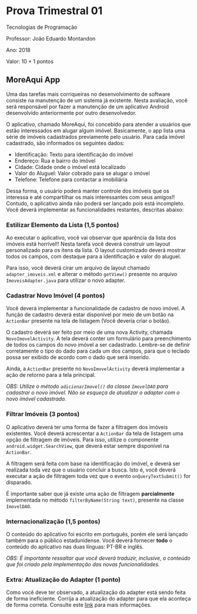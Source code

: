 # Prova Trimestral 01

Tecnologias de Programação

Professor: João Eduardo Montandon

Ano: 2018

Valor: 10 + 1 pontos

## MoreAqui App

Uma das tarefas mais corriqueiras no desenvolvimento de software consiste na manutenção de um sistema já existente. Nesta avaliação, você será responsável por fazer a manutenção de um aplicativo Android desenvolvido anteriormente por outro desenvolvedor.

O aplicativo, chamado MoreAqui, foi concebido para atender a usuários que estão interessados em alugar algum imóvel. Basicamente, o app lista uma série de imóveis cadastrados previamente pelo usuário. Para cada imóvel cadastrado, são informados os seguintes dados:

* Identificação: Texto para identificação do imóvel
* Endereço: Rua e bairro do imóvel
* Cidade: Cidade onde o imóvel está localizado
* Valor do Aluguel: Valor cobrado para se alugar o imóvel
* Telefone: Telefone para contactar a imobiliária

Dessa forma, o usuário poderá manter controle dos imóveis que os interessa e até compartilhar os mais interessantes com seus amigos!! Contudo, o aplicativo ainda não poderá ser lançado pois está incompleto. Você deverá implementar as funcionalidades restantes, descritas abaixo:


### Estilizar Elemento da Lista (1,5 pontos)

Ao executar o aplicativo, você vai observar que aparência da lista dos imóveis está horrível!! Nesta tarefa você deverá construir um layout personalizado para os itens da lista. O layout customizado deverá mostrar todos os campos, com destaque para a identificação e valor do aluguel.

Para isso, você deverá cirar um arquivo de layout chamado `adapter_imoveis.xml` e alterar o método `getView()` presente no arquivo `ImoveisAdapter.java` para utilizar o novo adapter.

### Cadastrar Novo Imóvel (4 pontos)

Você deverá implementar a funcionalidade de cadastro de novo imóvel. A função de cadastro deverá estar disponível por meio de um botão na `ActionBar` presente na tela de listagem (Você deveria criar o botão). 

O cadastro deverá ser feito por meio de uma nova Activity, chamada `NovoImovelActivity`. A tela deverá conter um formulário para preenchimento de todos os campos do novo imóvel a ser cadastrado. Lembre-se de definir corretamente o tipo do dado para cada um dos campos, para que o teclado possa ser exibido de acordo com o dado que será inserido.

Ainda, a `ActionBar` presente no `NovoImovelActivity` deverá implementar a ação de retorno para a tela principal.

*OBS: Utilize o método `adicionarImovel()` da classe `ImovelDAO` para cadastrar o novo imóvel. Não se esqueça de atualizar o adapter com o novo imóvel cadastrado.*

### Filtrar Imóveis (3 pontos)

O aplicativo deverá ter uma forma de fazer a filtragem dos imóveis existentes. Você deverá acrescentar a `ActionBar` da tela de listagem uma opção de filtragem de imóveis. Para isso, utilize o componente `android.widget.SearchView`, que deverá estar sempre disponível na `ActionBar`.

A filtragem será feita com base na identificação do imóvel, e deverá ser realizada toda vez que o usuário concluir a busca. Isto é, você deverá executar a ação de filtragem toda vez que o evento `onQueryTextSubmit()` for disparado.

É importante saber que já existe uma ação de filtragem **parcialmente** implementada no método `filterByName(String text)`, presente na classe `ImovelDAO`.

### Internacionalização (1,5 pontos)

O conteúdo do aplicativo foi escrito em português, porém ele será lançado também para o público estadunidense. Você deverá fornecer **todo** o conteúdo do aplicativo nas duas línguas: PT-BR e inglês.

*OBS: É importante ressaltar que você deverá traduzir, inclusive, o conteúdo que foi criado pela implementação das novas funcionalidades.*

### Extra: Atualização do Adapter (1 ponto)

Como você deve ter observado, a atualização do adapter está sendo feita de forma ineficiente. Corrija
a atualização do adapter para que ela aconteça de forma correta. Consulte este [link](https://pt.stackoverflow.com/questions/115564/atualizar-listview-usando-notifydatasetchanged) para mais informações.


